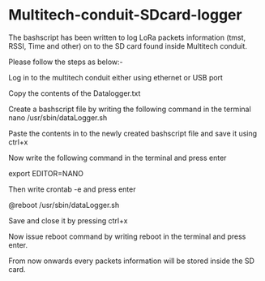 # Multitech-conduit-SDcard-logger

The bashscript has been written to log LoRa packets information (tmst, RSSI, Time and other) on to the SD card found inside Multitech conduit. 

Please follow the steps as below:-

Log in to the multitech conduit either using ethernet or USB port

Copy the contents of the Datalogger.txt

Create a bashscript file by writing the following command in the terminal 
  nano /usr/sbin/dataLogger.sh

Paste the contents in to the newly created bashscript file and save it using ctrl+x

Now write the following command in the terminal and press enter

  export EDITOR=NANO
  
Then write
  crontab -e 
and press enter 

@reboot /usr/sbin/dataLogger.sh

Save and close it by pressing ctrl+x

Now issue reboot command by writing 
  reboot
in the terminal and press enter. 

From now onwards every packets information will be stored inside the SD card. 

